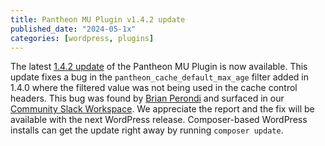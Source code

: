 ```yaml
---
title: Pantheon MU Plugin v1.4.2 update
published_date: "2024-05-1x"
categories: [wordpress, plugins]
---
```


The latest [1.4.2 update](https://github.com/pantheon-systems/pantheon-mu-plugin/releases) of the Pantheon MU Plugin is now available. This update fixes a bug in the `pantheon_cache_default_max_age` filter added in 1.4.0 where the filtered value was not being used in the cache control headers. This bug was found by [Brian Perondi](https://github.com/brianperondi) and surfaced in our [Community Slack Workspace](/pantheon-community). We appreciate the report and the fix will be available with the next WordPress release. Composer-based WordPress installs can get the update right away by running `composer update`.